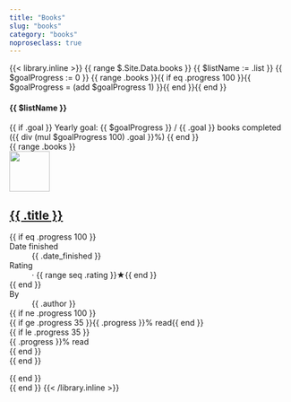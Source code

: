 ```yaml
---
title: "Books"
slug: "books"
category: "books"
noproseclass: true
---
```


{{< library.inline >}}
{{ range $.Site.Data.books }}
  {{ $listName := .list }}
  {{ $goalProgress := 0 }}
  {{ range .books }}{{ if eq .progress 100 }}{{ $goalProgress = (add $goalProgress 1) }}{{ end }}{{ end }}
  <div id="book-list" class="pb-12">
    <div class="prose dark:prose-dark pb-2">
      <h4>{{ $listName }}</h4>
      {{ if .goal }}
        <span>Yearly goal: {{ $goalProgress }} / {{ .goal }} books completed ({{ div (mul $goalProgress 100) .goal }}%)</span>
      {{ end }}
    </div>
    {{ range .books }}
    <article class="flex p-2 pl-0 space-x-4">
      <img class="flex-none w-18 h-18 rounded-lg object-cover bg-gray-100" src="{{ .cover }}" width="72" height="{{ .height }}" />
      <div class="min-w-0 relative flex-auto sm:pr-20 lg:pr-0 xl:pr-20">
        <a class="noopener noreferer" href="{{ .link }}">
          <h2 class="text-base sm:text-lg lg:text-base xl:text-lg font-semibold text-black mb-0.5 truncate underline">
            {{ .title }}
          </h2>
        </a>
        <dl class="flex flex-wrap text-sm font-medium">
          {{ if eq .progress 100 }}
          <div>
            <dt class="sr-only">Date finished</dt>
            <dd>{{ .date_finished }}</dd>
          </div>
          <div>
            <dt class="sr-only">Rating</dt>
            <dd class="pl-1"> · {{ range seq .rating  }}★{{ end }}</dd>
          </div>
          {{ end }}
          <div class="flex-none w-full mt-0.5 font-normal">
            <dt class="inline">By</dt>
            <dd class="inline text-black">{{ .author }}</dd>
          </div>
          {{ if ne .progress 100 }}
          <div class="flex-none w-1/2 md:w-1/6 xl:w-1/6 mt-0.5 font-normal">
            <div class="relative pt-1">
              <div class="overflow-hidden h-6 mb-4 text-xs flex rounded bg-purple-200">
                <div style="width:{{ .progress }}%" class="shadow-none flex flex-col text-center whitespace-nowrap text-white dark:text-gray-300 justify-center bg-purple-500">{{ if ge .progress 35 }}{{ .progress }}% read{{ end }}</div>
                {{ if le .progress 35 }}
                <div style="width: {{ sub 100 .progress }}%" class="text-gray-700 flex flex-col text-left pl-2 whitespace-nowrap justify-center">{{ .progress }}% read</div>
                {{ end }}
              </div>
            </div>
          </div>
          {{ end }}
        </dl>
      </div>
    </article>
    {{ end }}
  </div>
{{ end }}
{{< /library.inline >}}